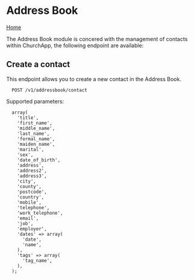 # Address Book

[Home](https://github.com/ChurchApp/churchapp-api)

The Address Book module is concered with the management of contacts within ChurchApp, the following endpoint are available:

## Create a contact

This endpoint allows you to create a new contact in the Address Book.

````
  POST /v1/addressbook/contact
````

Supported parameters:

````
  array(
    'title',
    'first_name',
    'middle_name',
    'last_name',
    'formal_name',
    'maiden_name',
    'marital',
    'sex',
    'date_of_birth',
    'address',
    'address2',
    'address3',
    'city',
    'county',
    'postcode',
    'country',
    'mobile',
    'telephone',
    'work_telephone',
    'email',
    'job',
    'employer',
    'dates' => array(
      'date',
      'name',
    ),
    'tags' => array(
      'tag_name',
    ),
  );
````

